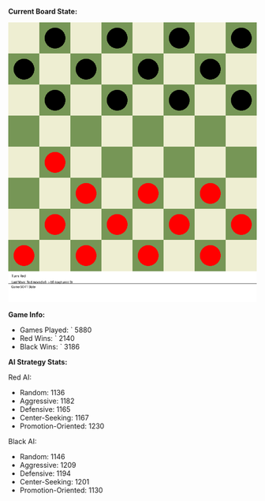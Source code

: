 
**Current Board State:**  
<!-- START_GIF -->
![Checkers Game](./checkers_game.gif)
<!-- END_GIF -->

**Game Info:**  
- Games Played: `<!-- GAMES_PLAYED --> 5880
- Red Wins: `<!-- RED_WINS --> 2140
- Black Wins: `<!-- BLACK_WINS --> 3186

<!-- AI_STATS -->
**AI Strategy Stats:**

Red AI:
- Random: 1136
- Aggressive: 1182
- Defensive: 1165
- Center-Seeking: 1167
- Promotion-Oriented: 1230

Black AI:
- Random: 1146
- Aggressive: 1209
- Defensive: 1194
- Center-Seeking: 1201
- Promotion-Oriented: 1130

